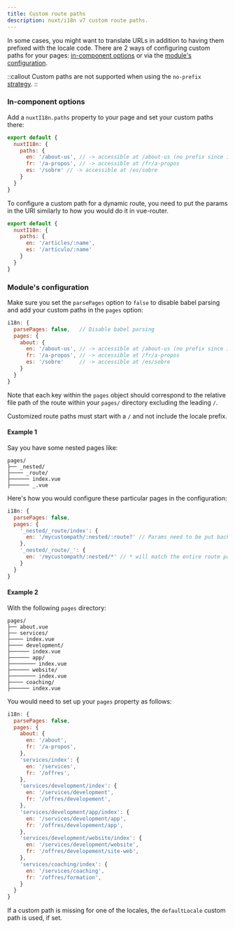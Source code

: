 ```yaml
---
title: Custom route paths
description: nuxt/i18n v7 custom route paths.
---
```


In some cases, you might want to translate URLs in addition to having them prefixed with the locale code. There are 2 ways of configuring custom paths for your pages: [in-component options](#in-component-options) or via the [module's configuration](#modules-configuration).

::callout
Custom paths are not supported when using the `no-prefix` [strategy](./strategies).
::

### In-component options

Add a `nuxtI18n.paths` property to your page and set your custom paths there:

```js {}[pages/about.vue]
export default {
  nuxtI18n: {
    paths: {
      en: '/about-us', // -> accessible at /about-us (no prefix since it's the default locale)
      fr: '/a-propos', // -> accessible at /fr/a-propos
      es: '/sobre' // -> accessible at /es/sobre
    }
  }
}
```

To configure a custom path for a dynamic route, you need to put the params in the URI similarly to how you would do it in vue-router.

```js {}[pages/articles/_name.vue]
export default {
  nuxtI18n: {
    paths: {
      en: '/articles/:name',
      es: '/artículo/:name'
    }
  }
}
```

### Module's configuration

Make sure you set the `parsePages` option to `false` to disable babel parsing and add your custom paths in the `pages` option:

```js {}[nuxt.config.js]
i18n: {
  parsePages: false,   // Disable babel parsing
  pages: {
    about: {
      en: '/about-us', // -> accessible at /about-us (no prefix since it's the default locale)
      fr: '/a-propos', // -> accessible at /fr/a-propos
      es: '/sobre'     // -> accessible at /es/sobre
    }
  }
}
```

Note that each key within the `pages` object should correspond to the relative file path of the route within your `pages/` directory excluding the leading `/`.

Customized route paths must start with a `/` and not include the locale prefix.

#### Example 1

Say you have some nested pages like:

```asciidoc
pages/
├── _nested/
├──── _route/
├────── index.vue
├────── _.vue
```

Here's how you would configure these particular pages in the configuration:

```js {}[nuxt.config.js]
i18n: {
  parsePages: false,
  pages: {
    '_nested/_route/index': {
      en: '/mycustompath/:nested/:route?' // Params need to be put back here as you would with vue-router
    },
    '_nested/_route/_': {
      en: '/mycustompath/:nested/*' // * will match the entire route path after /:nested/
    }
  }
}
```

#### Example 2

With the following `pages` directory:

```asciidoc
pages/
├── about.vue
├── services/
├──── index.vue
├──── development/
├────── index.vue
├────── app/
├──────── index.vue
├────── website/
├──────── index.vue
├──── coaching/
├────── index.vue
```

You would need to set up your `pages` property as follows:

```js {}[nuxt.config.js]
i18n: {
  parsePages: false,
  pages: {
    about: {
      en: '/about',
      fr: '/a-propos',
    },
    'services/index': {
      en: '/services',
      fr: '/offres',
    },
    'services/development/index': {
      en: '/services/development',
      fr: '/offres/developement',
    },
    'services/development/app/index': {
      en: '/services/development/app',
      fr: '/offres/developement/app',
    },
    'services/development/website/index': {
      en: '/services/development/website',
      fr: '/offres/developement/site-web',
    },
    'services/coaching/index': {
      en: '/services/coaching',
      fr: '/offres/formation',
    }
  }
}
```

If a custom path is missing for one of the locales, the `defaultLocale` custom path is used, if set.
